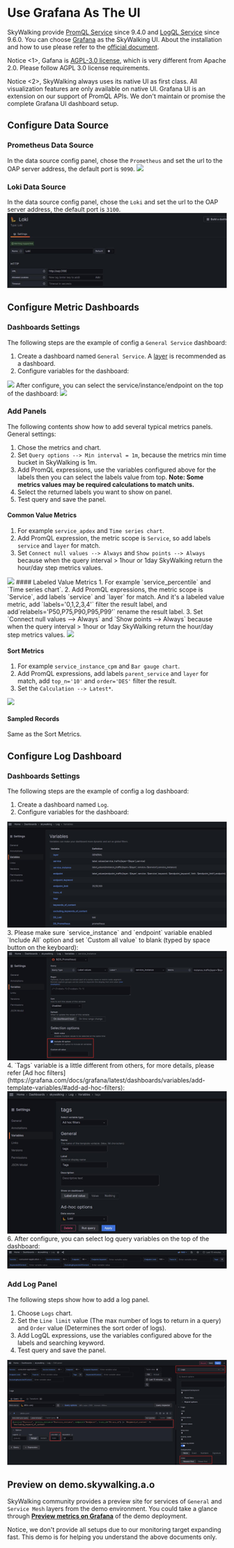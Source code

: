 # Use Grafana As The UI
SkyWalking provide [PromQL Service](../../api/promql-service.md) since 9.4.0 and [LogQL Service](../../api/logql-service.md) since 9.6.0. You can choose [Grafana](https://grafana.com/) 
as the SkyWalking UI. About the installation and how to use please refer to the [official document](https://grafana.com/docs/grafana/v9.3/).

Notice <1>, Gafana is [AGPL-3.0 license](https://github.com/grafana/grafana/blob/main/LICENSE), which is very different from Apache 2.0.
Please follow AGPL 3.0 license requirements.

Notice <2>, SkyWalking always uses its native UI as first class. All visualization features are only available on native UI.
Grafana UI is an extension on our support of PromQL APIs. We don't maintain or promise the complete Grafana UI dashboard setup.

## Configure Data Source
### Prometheus Data Source
In the data source config panel, chose the `Prometheus` and set the url to the OAP server address, the default port is `9090`.
<img src="https://skywalking.apache.org/doc-graph/promql/grafana-datasource.jpg"/>

### Loki Data Source
In the data source config panel, chose the `Loki` and set the url to the OAP server address, the default port is `3100`.
<img src="./grafana-loki-datasource.jpg"/>

## Configure Metric Dashboards

### Dashboards Settings
The following steps are the example of config a `General Service` dashboard:
1. Create a dashboard named `General Service`. A [layer](../../../../oap-server/server-core/src/main/java/org/apache/skywalking/oap/server/core/analysis/Layer.java) is recommended as a dashboard.
2. Configure variables for the dashboard:
<img src="https://skywalking.apache.org/doc-graph/promql/grafana-variables.jpg"/>
After configure, you can select the service/instance/endpoint on the top of the dashboard:
<img src="https://skywalking.apache.org/doc-graph/promql/grafana-variables2.jpg"/>

### Add Panels
The following contents show how to add several typical metrics panels.
General settings:
1. Chose the metrics and chart. 
2. Set `Query options --> Min interval = 1m`, because the metrics min time bucket in SkyWalking is 1m.
3. Add PromQL expressions, use the variables configured above for the labels then you can select the labels value from top.
   **Note: Some metrics values may be required calculations to match units.**
4. Select the returned labels you want to show on panel.
5. Test query and save the panel.

#### Common Value Metrics
1. For example `service_apdex` and `Time series chart`.
2. Add PromQL expression, the metric scope is `Service`, so add labels `service` and `layer` for match.
3. Set `Connect null values --> Always` and `Show points --> Always` because when the query interval > 1hour or 1day SkyWalking return 
   the hour/day step metrics values.
<img src="https://skywalking.apache.org/doc-graph/promql/grafana-panels.jpg"/>
#### Labeled Value Metrics
1. For example `service_percentile` and `Time series chart`.
2. Add PromQL expressions, the metric scope is `Service`, add labels `service` and `layer` for match.
   And it's a labeled value metric, add `labels='0,1,2,3,4'` filter the result label, and add`relabels='P50,P75,P90,P95,P99'` rename the result label.
3. Set `Connect null values --> Always` and `Show points --> Always` because when the query interval > 1hour or 1day SkyWalking return
   the hour/day step metrics values.
<img src="https://skywalking.apache.org/doc-graph/promql/grafana-panels2.jpg"/>

#### Sort Metrics
1. For example `service_instance_cpm` and `Bar gauge chart`.
2. Add PromQL expressions, add labels `parent_service` and `layer` for match, add `top_n='10'` and `order='DES'` filter the result.
3. Set the `Calculation --> Latest*`.
<img src="https://skywalking.apache.org/doc-graph/promql/grafana-panels3.jpg"/>

#### Sampled Records
Same as the Sort Metrics.

## Configure Log Dashboard
### Dashboards Settings
The following steps are the example of config a log dashboard:
1. Create a dashboard named `Log`.
2. Configure variables for the dashboard:
<img src="./grafana-loki-variables1.jpg"/>
3. Please make sure `service_instance` and `endpoint` variable enabled `Include All` option and set `Custom all value` to blank (typed by space button on the keyboard):
<img src="./grafana-loki-variables2.jpg"/>
4. `Tags` variable is a little different from others, for more details, please refer [Ad hoc filters](https://grafana.com/docs/grafana/latest/dashboards/variables/add-template-variables/#add-ad-hoc-filters):
<img src="./grafana-loki-variables3.jpg"/>
6. After configure, you can select log query variables on the top of the dashboard:
<img src="./grafana-loki-variables4.jpg"/>

### Add Log Panel
The following steps show how to add a log panel.
1. Choose `Logs` chart.
2. Set the `Line limit` value (The max number of logs to return in a query) and `Order` value (Determines the sort order of logs).
3. Add LogQL expressions, use the variables configured above for the labels and searching keyword.
4. Test query and save the panel.
<img src="./grafana-log-panel.jpg"/>

## Preview on demo.skywalking.a.o
SkyWalking community provides a preview site for services of `General` and `Service Mesh` layers from the demo environment.
You could take a glance through [**Preview metrics on Grafana**](https://skywalking.apache.org/#demo) of the demo deployment.

Notice, we don't provide all setups due to our monitoring target expanding fast. This demo is for helping you understand the above documents only.
